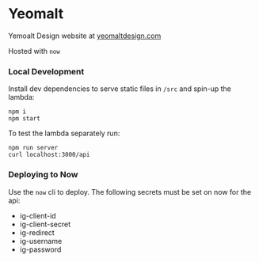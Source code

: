 # Yeomalt
Yemoalt Design website at [yeomaltdesign.com]()

Hosted with `now`

### Local Development

Install dev dependencies to serve static files in `/src` and spin-up the lambda:

```
npm i
npm start
```

To test the lambda separately run:

```
npm run server
curl localhost:3000/api
```

### Deploying to Now

Use the `now` cli to deploy.
The following secrets must be set on now for the api:

* ig-client-id
* ig-client-secret
* ig-redirect
* ig-username
* ig-password